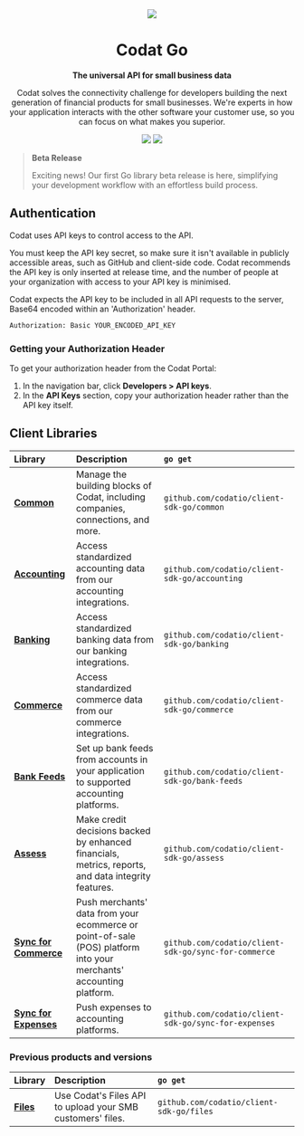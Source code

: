 <div align="center">
    <picture>
        <source srcset="https://user-images.githubusercontent.com/6267663/221800355-0995e4ad-a386-4943-a4c2-e620341a5155.svg" media="(prefers-color-scheme: dark)">
        <img src="https://user-images.githubusercontent.com/6267663/221800359-b7f7776c-a44f-4384-8dd0-d9f7d5caef7d.svg">
    </picture>
    <h1>Codat Go</h1>
        <p><strong>The universal API for small business data</strong></p>
        <p>Codat solves the connectivity challenge for developers building the next generation of financial products for small businesses. We're experts in how your application interacts with the other software your customer use, so you can focus on what makes you superior.</p>
    <a href="https://docs.codat.io/using-the-api/overview"><img src="https://img.shields.io/static/v1?label=Docs&message=API Ref&color=4c2cec&style=for-the-badge" /></a>
    <a href="https://opensource.org/licenses/MIT"><img src="https://img.shields.io/badge/License-MIT-blue.svg?style=for-the-badge" /></a>
</div>

> **Beta Release**
> 
> Exciting news! Our first Go library beta release is here, simplifying your development workflow with an effortless build process.

## Authentication

Codat uses API keys to control access to the API.

You must keep the API key secret, so make sure it isn't available in publicly accessible areas, such as GitHub and client-side code. Codat recommends the API key is only inserted at release time, and the number of people at your organization with access to your API key is minimised.

Codat expects the API key to be included in all API requests to the server, Base64 encoded within an 'Authorization' header.

```bash
Authorization: Basic YOUR_ENCODED_API_KEY
```

### Getting your Authorization Header

To get your authorization header from the Codat Portal:

1. In the navigation bar, click **Developers > API keys**.
2. In the **API Keys** section, copy your authorization header rather than the API key itself.

## Client Libraries

| Library | Description | `go get` |
| :- | :- | :- |
| **[Common](https://github.com/codatio/client-sdk-go/tree/main/common)** | Manage the building blocks of Codat, including companies, connections, and more. | `github.com/codatio/client-sdk-go/common` || **[Accounting](https://github.com/codatio/client-sdk-go/tree/main/accounting)** | Access standardized accounting data from our accounting integrations. | `github.com/codatio/client-sdk-go/accounting` || **[Banking](https://github.com/codatio/client-sdk-go/tree/main/banking)** | Access standardized banking data from our banking integrations. | `github.com/codatio/client-sdk-go/banking` || **[Commerce](https://github.com/codatio/client-sdk-go/tree/main/commerce)** | Access standardized commerce data from our commerce integrations. | `github.com/codatio/client-sdk-go/commerce` || **[Bank Feeds](https://github.com/codatio/client-sdk-go/tree/main/bank-feeds)** | Set up bank feeds from accounts in your application to supported accounting platforms. | `github.com/codatio/client-sdk-go/bank-feeds` || **[Assess](https://github.com/codatio/client-sdk-go/tree/main/assess)** | Make credit decisions backed by enhanced financials, metrics, reports, and data integrity features. | `github.com/codatio/client-sdk-go/assess` || **[Sync for Commerce](https://github.com/codatio/client-sdk-go/tree/main/sync-for-commerce)** | Push merchants' data from your ecommerce or point-of-sale (POS) platform into your merchants' accounting platform. | `github.com/codatio/client-sdk-go/sync-for-commerce` || **[Sync for Expenses](https://github.com/codatio/client-sdk-go/tree/main/sync-for-expenses)** | Push expenses to accounting platforms. | `github.com/codatio/client-sdk-go/sync-for-expenses` |
### Previous products and versions

| Library | Description | `go get` |
| :- | :- | :- |
| **[Files](https://github.com/codatio/client-sdk-go/tree/main/previous-versions/files)** | Use Codat's Files API to upload your SMB customers' files. | `github.com/codatio/client-sdk-go/files` |
            
